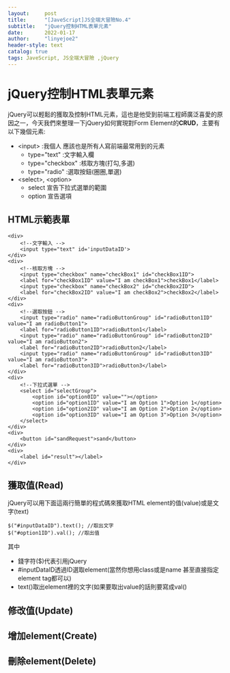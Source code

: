 ```yaml
---
layout:     post
title:      "[JaveScript]JS全端大冒險No.4"
subtitle:   "jQuery控制HTML表單元素"
date:       2022-01-17
author:     "linyejoe2"
header-style: text
catalog: true
tags: JaveScript, JS全端大冒險 ,jQuery
---
```


#  jQuery控制HTML表單元素

jQuery可以輕鬆的獲取及控制HTML元素，這也是他受到前端工程師廣泛喜愛的原因之一，今天我們來整理一下jQuery如何實現對Form Element的**CRUD**，主要有以下幾個元素:
<!--more-->
- \<input> :我個人 應該也是所有人寫前端最常用到的元素
    - type="text" :文字輸入欄
    - type="checkbox" :核取方塊(打勾,多選)
    - type="radio" :選取按鈕(圈圈,單選)
- \<select>, \<option>
    - select 宣告下拉式選單的範圍
    - option 宣告選項

## HTML示範表單
```htmlembedded=
<div>
    <!--文字輸入 -->
    <input type="text" id='inputDataID'>
</div>
<div>
    <!--核取方塊 -->
    <input type="checkbox" name="checkBox1" id="checkBox1ID">
    <label for="checkBox1ID" value="I am checkBox1">checkBox1</label>
    <input type="checkbox" name="checkBox2" id="checkBox2ID">
    <label for="checkBox2ID" value="I am checkBox2">checkBox2</label>
</div>
<div>
    <!--選取按鈕 -->
    <input type="radio" name="radioButtonGroup" id="radioButton1ID" value="I am radioButton1">
    <label for="radioButton1ID">radioButton1</label>
    <input type="radio" name="radioButtonGroup" id="radioButton2ID" value="I am radioButton2">
    <label for="radioButton2ID">radioButton2</label>
    <input type="radio" name="radioButtonGroup" id="radioButton3ID" value="I am radioButton3">
    <label for="radioButton3ID">radioButton3</label>
</div>
<div>
    <!--下拉式選單 -->
    <select id="selectGroup">
        <option id="option0ID" value=""></option>
        <option id="option1ID" value="I am Option 1">Option 1</option>
        <option id="option2ID" value="I am Option 2">Option 2</option>
        <option id="option3ID" value="I am Option 3">Option 3</option>
    </select>
</div>
<div>
    <button id="sandRequest">sand</button>
</div>
<div>
    <label id="result"></label>
</div>
```

## 獲取值(Read)

jQuery可以用下面這兩行簡單的程式碼來獲取HTML element的值(value)或是文字(text)
```javascript=
$("#inputDataID").text(); //取出文字
$("#option1ID").val(); //取出值
```
其中 
+ 錢字符($)代表引用jQuery 
+ #inputDataID透過ID選取element(當然你想用class或是name 甚至直接指定element tag都可以)
+ text()取出element裡的文字(如果要取出value的話則要寫成val()

## 修改值(Update)

## 增加element(Create)

## 刪除element(Delete)